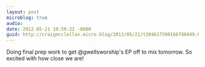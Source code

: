 ```yaml
---
layout: post
microblog: true
audio: 
date: 2012-05-21 10:59:22 -0600
guid: http://craigmcclellan.micro.blog/2012/05/21/t204617390166786049.html
---
```

Doing final prep work to get @gwellsworship's EP off to mix tomorrow. So excited with how close we are!
